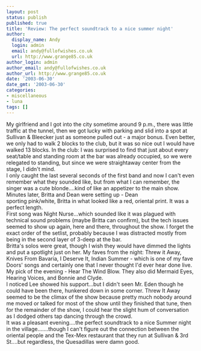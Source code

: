 ```yaml
---
layout: post
status: publish
published: true
title: 'Review: The perfect soundtrack to a nice summer night'
author:
  display_name: Andy
  login: admin
  email: andy@fullofwishes.co.uk
  url: http://www.grange85.co.uk
author_login: admin
author_email: andy@fullofwishes.co.uk
author_url: http://www.grange85.co.uk
date: '2003-06-30'
date_gmt: '2003-06-30'
categories:
- miscellaneous
- luna
tags: []
---
```

<p>My girlfriend and I got into the city sometime around 9 p.m., there was little traffic at the tunnel, then we got lucky with parking and slid into a spot at Sullivan & Bleecker just as someone pulled out - a major bonus. Even better, we only had to walk 2 blocks to the club, but it was so nice out I would have walked 13 blocks. In the club: I was surprised to find that just about every seat/table and standing room at the bar was already occupied, so we were relegated to standing, but since we were straightaway center from the stage, I didn't mind. <br />I only caught the last several seconds of the first band and now I can't even remember what they sounded like, but from what I can remember, the singer was a cute blonde....kind of like an appetizer to the main show. Minutes later, Britta and Dean were setting up - Dean<br />sporting pink/white, Britta in what looked like a red, oriental print. It was a perfect length.<br />First song was Night Nurse...which sounded like it was plagued with technical sound problems (maybe Britta can confirm), but the tech issues seemed to show up again, here and there, throughout the show. I forget the exact order of the setlist, probably because I was distracted mostly from being in the second layer of 3-deep at the bar.<br />Britta's solos were great, though I wish they would have dimmed the lights and put a spotlight just on her. My faves from the night: Threw it Away, Knives From Bavaria, I Deserve It, Indian Summer - which is one of my fave Doors' songs and certainly one that I never thought I'd ever hear done live. My pick of the evening - Hear The Wind Blow. They also did Mermaid Eyes, Hearing Voices, and Bonnie and Clyde.<br />I noticed Lee showed his support...but I didn't seen Mr. Eden though he could have been there, hunkered down in some corner. Threw It Away seemed to be the climax of the show because pretty much nobody around me moved or talked for most of the show until they finished that tune, then for the remainder of the show, I could hear the slight hum of conversation as I dodged others tap dancing through the crowd.<br />It was a pleasant evening....the perfect soundtrack to a nice Summer night in the village.......though I can't figure out the connection between the oriental people and the Tex-Mex restaurant that they run at Sullivan & 3rd  St....but regardless, the Quesadillas were damn good.</p>

